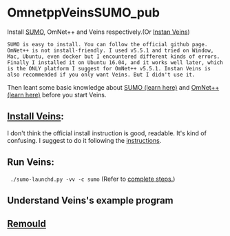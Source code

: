 # OmnetppVeinsSUMO_pub

Install [SUMO](https://github.com/DayuanTan/SUMO_dy_public), OmNet++ and Veins respectively.(Or [Instan Veins](https://veins.car2x.org/documentation/instant-veins/))

`SUMO is easy to install. You can follow the official github page. OmNet++ is not install-friendly. I used v5.5.1 and tried on Window, Mac, Ubuntu, even docker but I encountered different kinds of errors. Finally I installed it on Ubuntu 16.04, and it works well later, which is the ONLY platform I suggest for OmNet++ v5.5.1. Instan Veins is also recommended if you only want Veins. But I didn't use it.`

Then leant some basic knowledge about [SUMO (learn here)](https://github.com/DayuanTan/SUMO_dy_public) and [OmNet++ (learn here)](./omnetpp/omnetpp_notes.md) before you start Veins. 

## [Install Veins](InstallVeins.md):

I don't think the official install instruction is good, readable. It's kind of confusing. I suggest to do it following the [instructions](InstallVeins.md).


## Run Veins:

` ./sumo-launchd.py -vv -c sumo` (Refer to [complete steps.](InstallVeins.md))

## Understand Veins's example program

## [Remould](./workspace/veins-veins-5a2_try/remould_record.md) 